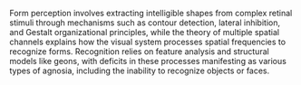 Form perception involves extracting intelligible shapes from complex retinal stimuli through mechanisms such as contour detection, lateral inhibition, and Gestalt organizational principles, while the theory of multiple spatial channels explains how the visual system processes spatial frequencies to recognize forms. Recognition relies on feature analysis and structural models like geons, with deficits in these processes manifesting as various types of agnosia, including the inability to recognize objects or faces.
